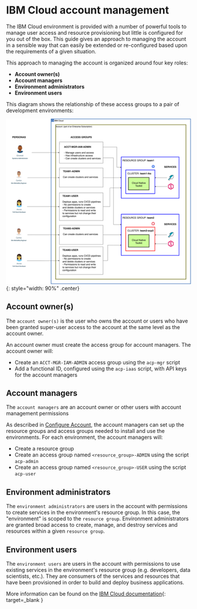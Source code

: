 # IBM Cloud account management

The IBM Cloud environment is provided with a number of powerful tools to manage user access and resource provisioning
but little is configured for you out of the box. This guide gives an approach to managing the account in a sensible way that can easily be extended or re-configured based upon the requirements of a given situation.

This approach to managing the account is organized around four key roles:

- **Account owner(s)**
- **Account managers**
- **Environment administrators**
- **Environment users**

This diagram shows the relationship of these access groups to a pair of development environments:

![Access groups example](images/access-example.png){: style="width: 90%" .center}

## Account owner(s)

The `account owner(s)` is the user who owns the account or users who have been granted super-user access to the account
at the same level as the account owner.

An account owner must create the access group for account managers. The account owner will:

- Create an `ACCT-MGR-IAM-ADMIN` access group using the `acp-mgr` script
- Add a functional ID, configured using the `acp-iaas` script, with API keys for the account managers

## Account managers

The `account managers` are an account owner or other users with account management permissions

As described in [Configure Account](../../adopting/best-practices/ibm-cloud-account/configure-account.md), the account managers can set up the resource groups and access groups needed to install and use the environments. For each environment, the account managers will:

- Create a resource group
- Create an access group named `<resource_group>-ADMIN` using the script `acp-admin`
- Create an access group named `<resource_group>-USER` using the script `acp-user`

## Environment administrators

The `environment administrators` are users in the account with permissions to create services in the environment's resource group. In this case, the "environment" is scoped to the `resource group`. Environment administrators are granted broad access to create, manage, and destroy services and resources within a given `resource group`.

## Environment users

The `environment users` are users in the account with permissions to use existing services in the environment's resource group (e.g. developers, data scientists, etc.). They are consumers of the services and resources that have been provisioned in order to build and deploy business applications.

More information can be found on the [IBM Cloud documentation](https://cloud.ibm.com/docs/account?topic=account-iamoverview){: target=_blank }
